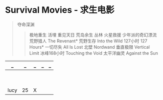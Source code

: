 # Survival Movies - 求生电影

>夺命深渊
>>极地重生
>活埋
>重见天日
>荒岛余生
>丛林
>火星救援
>少年派的奇幻漂流
>荒野猎人 The Revenant*
>荒野生存 Into the Wild
>127小时 127 Hours*
>一切尽失 All Is Lost
>北壁 Nordwand
>垂直极限 Vertical Limit
>冰峰168小时 Touching the Void
>太平洋幽灵 Against the Sun

| _ | _ | _ | _ | _ |
|:---:|:---:|:---:|:---:|:---:|
| []() | []() | []() | []() | []() |
| []() | []() | []() | []() | []() |
| []() | []() | []() | []() | []() |
| []() | []() | []() | []() | []() |
| []() | []() | []() | []() | []() |
| []() | []() | []() | []() | []() |
| []() | []() | []() | []() | []() |
| []() | []() | []() | []() | []() |
| []() | []() | []() | []() | []() |
| lucy | 25 | X |
